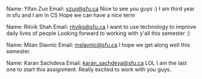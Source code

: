 Name: Yifan Zuo
Email: yzuo@sfu.ca
Nice to see you guys :) 
I am third year in sfu and I am in CS
Hope we can have a nice term

Name: Ritvik Shah
Email: ritviks@sfu.ca
I want to use technology to improve daily lives of people 
Looking forward to working with y'all this semester :)

Name: Milan Slavnic
Email: mslavnic@sfu.ca
I hope we get along well this semester.

Name: Karan Sachdeva
Email: karan_sachdeva@sfu.ca
LOL I am the last one to start this assignment. 
Really excited to work with you guys.
